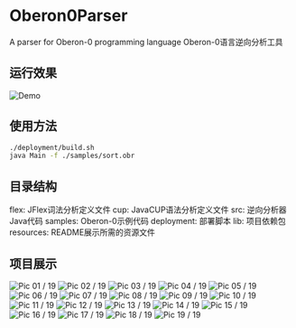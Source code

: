 # Oberon0Parser

A parser for Oberon-0 programming language
Oberon-0语言逆向分析工具

## 运行效果

![Demo](resources/demo.png)

## 使用方法

```bash
./deployment/build.sh
java Main -f ./samples/sort.obr
```

## 目录结构

flex: JFlex词法分析定义文件
cup: JavaCUP语法分析定义文件
src: 逆向分析器Java代码
samples: Oberon-0示例代码
deployment: 部署脚本
lib: 项目依赖包
resources: README展示所需的资源文件

## 项目展示

![Pic 01 / 19](resources/presentation/01.png)
![Pic 02 / 19](resources/presentation/02.png)
![Pic 03 / 19](resources/presentation/03.png)
![Pic 04 / 19](resources/presentation/04.png)
![Pic 05 / 19](resources/presentation/05.png)
![Pic 06 / 19](resources/presentation/06.png)
![Pic 07 / 19](resources/presentation/07.png)
![Pic 08 / 19](resources/presentation/08.png)
![Pic 09 / 19](resources/presentation/09.png)
![Pic 10 / 19](resources/presentation/10.png)
![Pic 11 / 19](resources/presentation/11.png)
![Pic 12 / 19](resources/presentation/12.png)
![Pic 13 / 19](resources/presentation/13.png)
![Pic 14 / 19](resources/presentation/14.png)
![Pic 15 / 19](resources/presentation/15.png)
![Pic 16 / 19](resources/presentation/16.png)
![Pic 17 / 19](resources/presentation/17.png)
![Pic 18 / 19](resources/presentation/18.png)
![Pic 19 / 19](resources/presentation/19.png)
